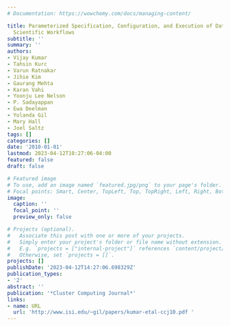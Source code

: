 ```yaml
---
# Documentation: https://wowchemy.com/docs/managing-content/

title: Parameterized Specification, Configuration, and Execution of Data-Intensive
  Scientific Workflows
subtitle: ''
summary: ''
authors:
- Vijay Kumar
- Tahsin Kurc
- Varun Ratnakar
- Jihie Kim
- Gaurang Mehta
- Karan Vahi
- Yoonju Lee Nelson
- P. Sadayappan
- Ewa Deelman
- Yolanda Gil
- Mary Hall
- Joel Saltz
tags: []
categories: []
date: '2010-01-01'
lastmod: 2023-04-12T10:27:06-04:00
featured: false
draft: false

# Featured image
# To use, add an image named `featured.jpg/png` to your page's folder.
# Focal points: Smart, Center, TopLeft, Top, TopRight, Left, Right, BottomLeft, Bottom, BottomRight.
image:
  caption: ''
  focal_point: ''
  preview_only: false

# Projects (optional).
#   Associate this post with one or more of your projects.
#   Simply enter your project's folder or file name without extension.
#   E.g. `projects = ["internal-project"]` references `content/project/deep-learning/index.md`.
#   Otherwise, set `projects = []`.
projects: []
publishDate: '2023-04-12T14:27:06.698329Z'
publication_types:
- '2'
abstract: ''
publication: '*Cluster Computing Journal*'
links:
- name: URL
  url: 'http://www.isi.edu/~gil/papers/kumar-etal-ccj10.pdf '
---
```

